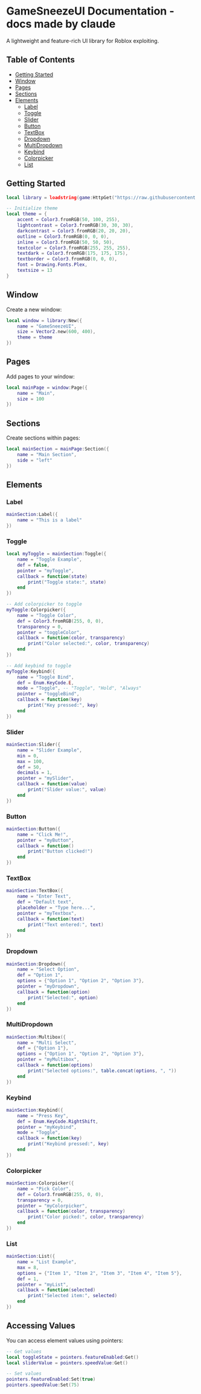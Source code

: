 # GameSneezeUI Documentation - docs made by claude

A lightweight and feature-rich UI library for Roblox exploiting.

## Table of Contents
- [Getting Started](#getting-started)
- [Window](#window)
- [Pages](#pages)
- [Sections](#sections)
- [Elements](#elements)
  - [Label](#label)
  - [Toggle](#toggle)
  - [Slider](#slider)
  - [Button](#button)
  - [TextBox](#textbox)
  - [Dropdown](#dropdown)
  - [MultiDropdown](#multidropdown)
  - [Keybind](#keybind)
  - [Colorpicker](#colorpicker)
  - [List](#list)

## Getting Started

```lua
local library = loadstring(game:HttpGet("https://raw.githubusercontent.com/1-16AM/xena/refs/heads/main/guis/gamesneeze/ui.lua"))()

-- Initialize theme
local theme = {
    accent = Color3.fromRGB(50, 100, 255),
    lightcontrast = Color3.fromRGB(30, 30, 30),
    darkcontrast = Color3.fromRGB(20, 20, 20),
    outline = Color3.fromRGB(0, 0, 0),
    inline = Color3.fromRGB(50, 50, 50),
    textcolor = Color3.fromRGB(255, 255, 255),
    textdark = Color3.fromRGB(175, 175, 175),
    textborder = Color3.fromRGB(0, 0, 0),
    font = Drawing.Fonts.Plex,
    textsize = 13
}
```

## Window

Create a new window:

```lua
local window = library:New({
    name = "GameSneezeUI",
    size = Vector2.new(600, 400),
    theme = theme
})
```

## Pages

Add pages to your window:

```lua 
local mainPage = window:Page({
    name = "Main",
    size = 100
})
```

## Sections

Create sections within pages:

```lua
local mainSection = mainPage:Section({
    name = "Main Section",
    side = "left"
})
```

## Elements

### Label

```lua
mainSection:Label({
    name = "This is a label"
})
```

### Toggle

```lua
local myToggle = mainSection:Toggle({
    name = "Toggle Example",
    def = false,
    pointer = "myToggle",
    callback = function(state)
        print("Toggle state:", state)
    end
})

-- Add colorpicker to toggle
myToggle:Colorpicker({
    name = "Toggle Color",
    def = Color3.fromRGB(255, 0, 0),
    transparency = 0,
    pointer = "toggleColor",
    callback = function(color, transparency)
        print("Color selected:", color, transparency)
    end
})

-- Add keybind to toggle
myToggle:Keybind({
    name = "Toggle Bind",
    def = Enum.KeyCode.E,
    mode = "Toggle", -- "Toggle", "Hold", "Always"
    pointer = "toggleBind",
    callback = function(key)
        print("Key pressed:", key)
    end
})
```

### Slider

```lua
mainSection:Slider({
    name = "Slider Example",
    min = 0,
    max = 100,
    def = 50,
    decimals = 1,
    pointer = "mySlider",
    callback = function(value)
        print("Slider value:", value)
    end
})
```

### Button

```lua
mainSection:Button({
    name = "Click Me!",
    pointer = "myButton",
    callback = function()
        print("Button clicked!")
    end
})
```

### TextBox

```lua
mainSection:TextBox({
    name = "Enter Text",
    def = "Default text",
    placeholder = "Type here...",
    pointer = "myTextbox",
    callback = function(text)
        print("Text entered:", text)
    end
})
```

### Dropdown

```lua
mainSection:Dropdown({
    name = "Select Option",
    def = "Option 1",
    options = {"Option 1", "Option 2", "Option 3"},
    pointer = "myDropdown",
    callback = function(option)
        print("Selected:", option)
    end
})
```

### MultiDropdown

```lua
mainSection:Multibox({
    name = "Multi Select",
    def = {"Option 1"},
    options = {"Option 1", "Option 2", "Option 3"},
    pointer = "myMultibox",
    callback = function(options)
        print("Selected options:", table.concat(options, ", "))
    end
})
```

### Keybind

```lua
mainSection:Keybind({
    name = "Press Key",
    def = Enum.KeyCode.RightShift,
    pointer = "myKeybind",
    mode = "Toggle",
    callback = function(key)
        print("Keybind pressed:", key)
    end
})
```

### Colorpicker

```lua
mainSection:Colorpicker({
    name = "Pick Color",
    def = Color3.fromRGB(255, 0, 0),
    transparency = 0,
    pointer = "myColorpicker",
    callback = function(color, transparency)
        print("Color picked:", color, transparency)
    end
})
```

### List

```lua
mainSection:List({
    name = "List Example",
    max = 8,
    options = {"Item 1", "Item 2", "Item 3", "Item 4", "Item 5"},
    def = 1,
    pointer = "myList",
    callback = function(selected)
        print("Selected item:", selected)
    end
})
```

## Accessing Values

You can access element values using pointers:

```lua
-- Get values
local toggleState = pointers.featureEnabled:Get()
local sliderValue = pointers.speedValue:Get()

-- Set values
pointers.featureEnabled:Set(true)
pointers.speedValue:Set(75)
```
